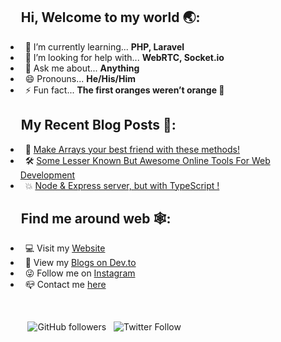 
## &nbsp;&nbsp;&nbsp;&nbsp; Hi, Welcome to my world 🌏:
- &nbsp; 🌱 I’m currently learning... **PHP, Laravel**
- &nbsp; 🤔 I’m looking for help with... **WebRTC, Socket.io**
- &nbsp; 💬 Ask me about... **Anything**
- &nbsp; 😄 Pronouns... **He/His/Him** 
- &nbsp; ⚡ Fun fact... **The first oranges weren’t orange 🍊**

## &nbsp;&nbsp;&nbsp;&nbsp; My Recent Blog Posts 📓:
- &nbsp; 🤘 [Make Arrays your best friend with these methods!](https://dev.to/soumyadey/make-arrays-your-best-friend-with-these-methods-59ld)
- &nbsp; 🛠️ [Some Lesser Known But Awesome Online Tools For Web Development](https://dev.to/soumyadey/some-lesser-known-but-awesome-online-tools-for-web-development-10fa)
- &nbsp; 💥 [Node & Express server, but with TypeScript !](https://dev.to/soumyadey/node-express-server-but-with-typescript-2h6e)

## &nbsp;&nbsp;&nbsp;&nbsp; Find me around web 🕸:
- &nbsp; 💻 Visit my [Website](https://soumya-dey.github.io/)
- &nbsp; 📝 View my [Blogs on Dev.to](https://dev.to/soumyadey)
- &nbsp; 😜 Follow me on [Instagram](https://www.instagram.com/soumya_sl/)
- &nbsp; 📪 Contact me [here](mailto:soumyadey200@hotmail.com)

<br>

&nbsp;&nbsp;&nbsp;&nbsp;&nbsp;&nbsp;&nbsp;&nbsp; ![GitHub followers](https://img.shields.io/github/followers/Soumya-Dey?style=social)&nbsp;&nbsp; ![Twitter Follow](https://img.shields.io/twitter/follow/soumyadey2001?style=social)
<br/>
